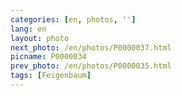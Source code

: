 ```yaml
---
categories: [en, photos, '']
lang: en
layout: photo
next_photo: /en/photos/P0000037.html
picname: P0000034
prev_photo: /en/photos/P0000035.html
tags: [Feigenbaum]
---
```

